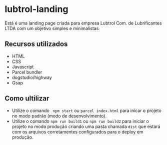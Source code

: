 # lubtrol-landing

Está é uma landing page criada para empresa Lubtrol Com. de Lubrificantes LTDA com um objetivo simples e minimalistas

## Recursos utilizados

- HTML
- CSS
- Javascript
- Parcel bundler
- dogstudio/highway
- Gsap



## Como ultilizar

- Utilize o comando ```  npm start ``` ou ``` parcel index.html ``` para inicar o projeto no modo padrão (modo de desenvolvimento).
- Utilize o comando ``` npm run build1 ```  ou ``` npm run build2 ```  para iniciar o projeto no modo produção criando uma pasta chamada ``` dist ``` que estará com os arquivos corretamentes configurados para o deploy em produção.
